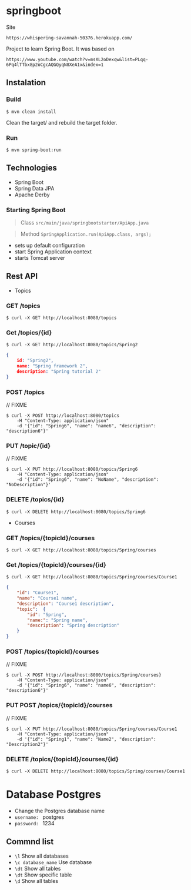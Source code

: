 # springboot

Site

``` https://whispering-savannah-50376.herokuapp.com/ ```

Project to learn Spring Boot.
It was based on 

```https://www.youtube.com/watch?v=msXL2oDexqw&list=PLqq-6Pq4lTTbx8p2oCgcAQGQyqN8XeA1x&index=1```

## Instalation

### Build
``` $ mvn clean install ```


Clean the target/ and rebuild the target folder.

### Run
``` $ mvn spring-boot:run ```

## Technologies

- Spring Boot
- Spring Data JPA
- Apache Derby

### Starting Spring Boot
> Class ```src/main/java/springbootstarter/ApiApp.java```

>Method ```SpringApplication.run(ApiApp.class, args); ``` 

- sets up default configuration
- start Spring Application context
- starts Tomcat server


## Rest API

- Topics

### GET /topics
 
```$ curl -X GET http://localhost:8080/topics ```

### Get /topics/{id}

```$ curl -X GET http://localhost:8080/topics/Spring2 ```

```json
{
    id: "Spring2", 
    name: "Spring framework 2", 
    description: "Spring tutorial 2"
} 
```


### POST /topics
// FIXME
```console
$ curl -X POST http://localhost:8080/topics  
    -H "Content-Type: application/json" 
    -d '{"id": "Spring6", "name": "name6", "description": "description6"}' 
```

### PUT /topic/{id}
// FIXME
```console
$ curl -X PUT http://localhost:8080/topics/Spring6  
    -H "Content-Type: application/json" 
    -d '{"id": "Spring6", "name": "NoName", "description": "NoDescription"}' 
```

### DELETE /topics/{id}
 
```$ curl -X DELETE http://localhost:8080/topics/Spring6 ```



- Courses

### GET /topics/{topicId}/courses
 
```$ curl -X GET http://localhost:8080/topics/Spring/courses ```

### Get /topics/{topicId}/courses/{id}

```$ curl -X GET http://localhost:8080/topics/Spring/courses/Course1 ```

```json
{
    "id": "Course1", 
    "name": "Course1 name", 
    "description": "Course1 description",
    "topic":  {
        "id": "Spring",
        "name:": "Spring name",
        "description": "Spring description"
    } 
} 
```

### POST /topics/{topicId}/courses
// FIXME
```console
$ curl -X POST http://localhost:8080/topics/Spring/courses}  
    -H "Content-Type: application/json" 
    -d '{"id": "Spring6", "name": "name6", "description": "description6"}' 
```

### PUT POST /topics/{topicId}/courses
// FIXME
```console
$ curl -X PUT http://localhost:8080/topics/Spring/courses/Course1  
    -H "Content-Type: application/json" 
    -d '{"id": "Spring1", "name": "Name2", "description": "Description2"}' 
```

### DELETE /topics/{topicId}/courses/{id}
 
```$ curl -X DELETE http://localhost:8080/topics/Spring/courses/Course1 ```

# Database Postgres

* Change the Postgres database name 
* ```username: ``` postgres
* ```password: ``` 1234

## Commnd list

* ``` \l ``` Show all databases
* ``` \c database_name ``` Use database
* ``` \dt ``` Show all tables
* ``` \dt ``` Show specific table
* ``` \d ``` Show all tables